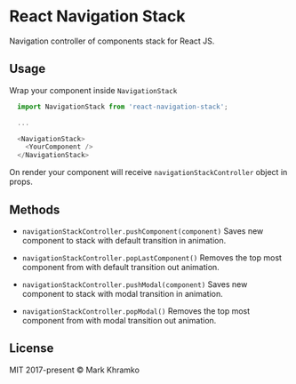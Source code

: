 # React Navigation Stack

Navigation controller of components stack for React JS.

## Usage

Wrap your component inside `NavigationStack`

```js
  import NavigationStack from 'react-navigation-stack';

  ...

  <NavigationStack>
    <YourComponent />
  </NavigationStack>
```
On render your component will receive `navigationStackController` object in props.


## Methods

* `navigationStackController.pushComponent(component)`
Saves new component to stack with default transition in animation.


* `navigationStackController.popLastComponent()`
Removes the top most component from with default transition out animation.


* `navigationStackController.pushModal(component)`
Saves new component to stack with modal transition in animation.


* `navigationStackController.popModal()`
Removes the top most component from with modal transition out animation.


## License

MIT 2017-present © Mark Khramko